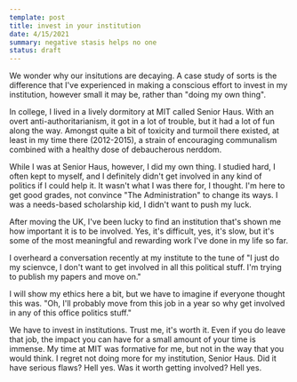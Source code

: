```yaml
---
template: post
title: invest in your institution
date: 4/15/2021
summary: negative stasis helps no one
status: draft
---
```


We wonder why our insitutions are decaying. A case study of sorts is the difference that I've experienced in making a conscious effort to invest in my institution, however small it may be, rather than "doing my own thing".

In college, I lived in a lively dormitory at MIT called Senior Haus. With an overt anti-authoritarianism, it got in a lot of trouble, but it had a lot of fun along the way. Amongst quite a bit of toxicity and turmoil there existed, at least in my time there (2012-2015), a strain of encouraging communalism combined with a healthy dose of debaucherous nerddom.

While I was at Senior Haus, however, I did my own thing. I studied hard, I often kept to myself, and I definitely didn't get involved in any kind of politics if I could help it. It wasn't what I was there for, I thought. I'm here to get good grades, not convince "The Administration" to change its ways. I was a needs-based scholarship kid, I didn't want to push my luck.

After moving the UK, I've been lucky to find an institution that's shown me how important it is to be involved. Yes, it's difficult, yes, it's slow, but it's some of the most meaningful and rewarding work I've done in my life so far. 

I overheard a conversation recently at my institute to the tune of "I just do my scienvce, I don't want to get involved in all this political stuff. I'm trying to publish my papers and move on."

I will show my ethics here a bit, but we have to imagine if everyone thought this was. "Oh, I'll probably move from this job in a year so why get involved in any of this office politics stuff."

We have to invest in institutions. Trust me, it's worth it. Even if you do leave that job, the impact you can have for a small amount of your time is immense. My time at MIT was formative for me, but not in the way that you would think. I regret not doing more for my institution, Senior Haus. Did it have serious flaws? Hell yes. Was it worth getting involved? Hell yes.

<!-- Being ant-authoritarian is cool, don't get me wrong. Do it your way. If anyone calls you out, it's out of their inability to tap into a confidence that allows them to express themselves fully. It's probably not conscious. Embrace these people as well. They probably want help.  -->
